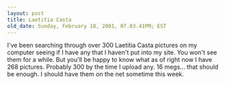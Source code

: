 ```yaml
---
layout: post
title: Laetitia Casta
old_date: Sunday, February 18, 2001, 07.03.41PM; EST
---
```


I've been searching through over 300 Laetitia Casta pictures on my computer
seeing if I have any that I haven't put into my site. You won't see them for a
while. But you'll be happy to know what as of right now I have 268 pictures.
Probably 300 by the time I upload any. 16 megs... that should be enough. I
should have them on the net sometime this week.
